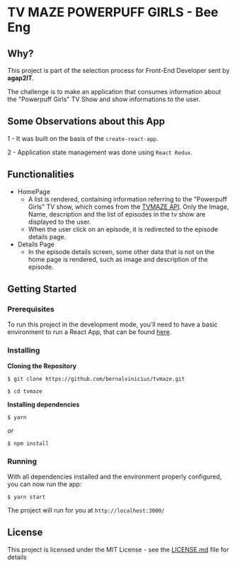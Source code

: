 # TV MAZE POWERPUFF GIRLS - Bee Eng


## Why?


This project is part of the selection process for Front-End Developer sent by **agap2IT**.


The challenge is to make an application that consumes information about the "Powerpuff Girls" TV Show and show informations to the user.


## Some Observations about this App

1 - It was built on the basis of the `create-react-app`.

2 - Application state management was done using `React Redux`.

## Functionalities

- HomePage
  -  A list is rendered, containing information referring to the "Powerpuff Girls" TV show, which comes from the [TVMAZE API](https://www.tvmaze.com/api). Only the Image, Name, description and the list of episodes in the tv show are displayed to the user.
  -  When the user click on an episode, it is redirected to the episode details page.
 - Details Page
   - In the episode details screen, some other data that is not on the home page is rendered, such as image and description of the episode.  

## Getting Started

### Prerequisites

To run this project in the development mode, you'll need to have a basic environment to run a React App, that can be found [here](https://reactjs.org/docs/getting-started.html).

### Installing

**Cloning the Repository**

```
$ git clone https://github.com/bernalvinicius/tvmaze.git
```

```
$ cd tvmaze
```

**Installing dependencies**

```
$ yarn
```

_or_

```
$ npm install
```

### Running

With all dependencies installed and the environment properly configured, you can now run the app:

```
$ yarn start
```

The project will run for you at `http://localhost:3000/`

## License

This project is licensed under the MIT License - see the [LICENSE.md](https://github.com/steniowagner/mindCast/blob/master/LICENSE) file for details